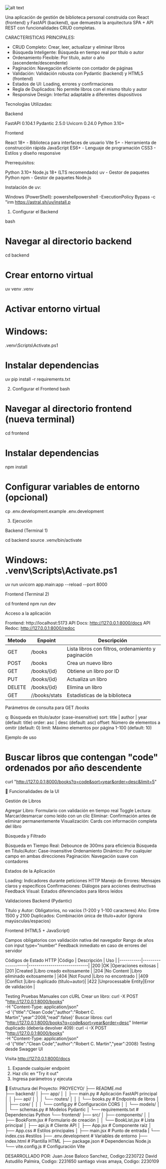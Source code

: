 ![alt text](image-1.png)


Una aplicación de gestión de biblioteca personal construida con React (frontend) y FastAPI (backend), que demuestra la arquitectura SPA + API REST con funcionalidades CRUD completas.

CARACTERISTICAS PRINCIPALES: 

- CRUD Completo: Crear, leer, actualizar y eliminar libros
- Búsqueda Inteligente: Búsqueda en tiempo real por título o autor
- Ordenamiento Flexible: Por título, autor o año  (ascendente/descendente)
- Paginación: Navegación eficiente con contador de páginas
- Validación: Validación robusta con Pydantic (backend) y HTML5 (frontend)
- Estados de UI: Loading, errores y confirmaciones
- Regla de Duplicados: No permite libros con el mismo título y autor
- Responsive Design: Interfaz adaptable a diferentes dispositivos

Tecnologías Utilizadas: 

Backend

FastAPI 0.104.1 
Pydantic 2.5.0 
Uvicorn 0.24.0 
Python 3.10+

Frontend

React 18+ - Biblioteca para interfaces de usuario
Vite 5+ - Herramienta de construcción rápida
JavaScript ES6+ - Lenguaje de programación
CSS3 - Estilos y diseño responsive

Prerrequisitos:

Python 3.10+
Node.js 18+ (LTS recomendado)
uv - Gestor de paquetes Python
npm - Gestor de paquetes Node.js

Instalación de uv:

Windows (PowerShell):
powershellpowershell -ExecutionPolicy Bypass -c "irm https://astral.sh/uv/install.p

1. Configurar el Backend

bash
# Navegar al directorio backend
cd backend

# Crear entorno virtual
uv venv .venv

# Activar entorno virtual

# Windows:
.venv\Scripts\Activate.ps1

# Instalar dependencias
uv pip install -r requirements.txt

2. Configurar el Frontend
bash
# Navegar al directorio frontend (nueva terminal)
cd frontend

# Instalar dependencias
npm install

# Configurar variables de entorno (opcional)
cp .env.development.example .env.development

3. Ejecución

Backend (Terminal 1)

cd backend
source .venv/bin/activate  
# Windows: .venv\Scripts\Activate.ps1
uv run uvicorn app.main:app --reload --port 8000

Frontend (Terminal 2)

cd frontend
npm run dev

Acceso a la aplicación

Frontend: http://localhost:5173
API Docs: http://127.0.0.1:8000/docs
API Redoc: http://127.0.0.1:8000/redoc

| Metodo    | Enpoint     | Descripción                                                  |
|-----------|---------    |--------------------------------------------------------------|
| GET       |/books       |Lista libros con filtros, ordenamiento y paginación           |
| POST      |/books       |Crea un nuevo libro                                           |
| GET       |/books/{id}  |Obtiene un libro por ID                                       |
|PUT        |/books/{id}  |Actualiza un libro                                            |
|DELETE     |/books/{id}  |Elimina un libro                                              |
GET         |//books/stats|Estadísticas de la biblioteca                                 |

Parámetros de consulta para GET /books

q: Búsqueda en título/autor (case-insensitive)
sort: title | author | year (default: title)
order: asc | desc (default: asc)
offset: Número de elementos a omitir (default: 0)
limit: Máximo elementos por página 1-100 (default: 10)

Ejemplo de uso
# Buscar libros que contengan "code" ordenados por año descendente
curl "http://127.0.0.1:8000/books?q=code&sort=year&order=desc&limit=5"


🎨 Funcionalidades de la UI

Gestión de Libros

 Agregar Libro: Formulario con validación en tiempo real
 Toggle Lectura: Marcar/desmarcar como leído con un clic
 Eliminar: Confirmación antes de eliminar permanentemente
 Visualización: Cards con información completa del libro

Búsqueda y Filtrado

 Búsqueda en Tiempo Real: Debounce de 300ms para eficiencia
 Búsqueda en Título/Autor: Case-insensitive
 Ordenamiento Dinámico: Por cualquier campo en ambas direcciones
 Paginación: Navegación suave con contadores

Estados de la Aplicación

 Loading: Indicadores durante peticiones HTTP
 Manejo de Errores: Mensajes claros y específicos
 Confirmaciones: Diálogos para acciones destructivas
 Feedback Visual: Estados diferenciados para libros leídos

Validaciones
 Backend (Pydantic)

  Título y Autor: Obligatorios, no vacíos (1-200 y 1-100 caracteres)
  Año: Entre 1500 y 2100
  Duplicados: Combinación única de título+autor (ignora mayúsculas/espacios)

 Frontend (HTML5 + JavaScript)

  Campos obligatorios con validación nativa del navegador
  Rango de años con input type="number"
  Feedback inmediato en caso de errores del servidor

 Códigos de Estado HTTP
|Código     | Descripción        |  Uso                         |
|-----------|--------------------|------------------------------|
|200        |OK                  |Operaciones exitosas          |
|201        |Created             |Libro creado exitosamente     |
|204        |No Content          |Libro eliminado exitosamente  |
|404        |Not Found           |Libro no encontrado           |
|409        |Conflict            |Libro duplicado (título+autor)|
|422        |Unprocessable Entity|Error de validación           |

Testing
 Pruebas Manuales con cURL
 Crear un libro:
  curl -X POST "http://127.0.0.1:8000/books" \
   -H "Content-Type: application/json" \
   -d '{"title":"Clean Code","author":"Robert C. Martin","year":2008,"read":false}'
 Buscar libros:
  curl "http://127.0.0.1:8000/books?q=code&sort=year&order=desc"
 Intentar duplicado (debería devolver 409):
  curl -i -X POST "http://127.0.0.1:8000/books" \
   -H "Content-Type: application/json" \
   -d '{"title":"Clean Code","author":"Robert C. Martin","year":2008}
Testing desde Swagger UI

 Visita http://127.0.0.1:8000/docs
 1.  Expande cualquier endpoint
 2. Haz clic en "Try it out"
 3. Ingresa parámetros y ejecuta
 
📁 Estructura del Proyecto:
PROYECYO/
    ├── README.md                 
    ├── backend/
    │   ├── app/
    │   │   ├── main.py          # Aplicación FastAPI principal
    │   │   ├── api/
    │   │   │   └── routes/
    │   │   │       └── books.py  # Endpoints de libros
    │   │   ├── core/
    │   │   │   └── config.py    # Configuración CORS
    │   │   └── models/
    │   │       └── schemas.py   # Modelos Pydantic
    │   └── requirements.txt     # Dependencias Python
    └── frontend/
        ├── src/
        │   ├── components/
        │   │   ├── BookForm.jsx   # Formulario de creación
        │   │   └── BookList.jsx   # Lista principal
        │   ├── api.js            # Cliente API
        │   ├── App.jsx           # Componente raíz
        │   ├── App.css           # Estilos principales
        │   ├── main.jsx          # Punto de entrada
        |   └── index.css         #estilos
        ├── .env.development      # Variables de entorno
        ├── index.html           # Plantilla HTML
        ├── package.json         # Dependencias Node.js
        └── vite.config.js       # Configuración Vite


DESARROLLADO POR: 
Juan Jose Baloco Sanchez, Codigo:2230722
David Astudillo Palmira, Codigo: 2231650
santiago vivas amaya, Codigo: 2230109
